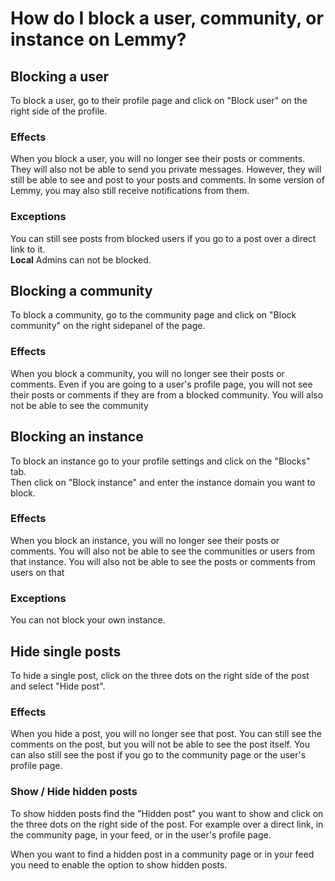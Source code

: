 # How do I block a user, community, or instance on Lemmy?

## Blocking a user

To block a user, go to their profile page and click on "Block user" on the right side of the profile.
<ThemedImage
lightImageUrl="/img/guide/lemmy/how-to-block/user-block-light.png"
darkImageUrl="/img/guide/lemmy/how-to-block/user-block-dark.png"
/>

### Effects

When you block a user, you will no longer see their posts or comments. They will also not be able to send you private
messages. However, they will still be able to see and post to your posts and comments. In some version of Lemmy, you may
also still receive notifications from them.

### Exceptions

You can still see posts from blocked users if you go to a post over a direct link to it.  
**Local** Admins can not be blocked.

## Blocking a community

To block a community, go to the community page and click on "Block community" on the right sidepanel of the page.

<ThemedImage
lightImageUrl="/img/guide/lemmy/how-to-block/community-block-light.png"
darkImageUrl="/img/guide/lemmy/how-to-block/community-block-dark.png"
/>

### Effects

When you block a community, you will no longer see their posts or comments. Even if you are going to a user's profile
page, you will not see their posts or comments if they are from a blocked community. You will also not be able to see
the community

## Blocking an instance

To block an instance go to your profile settings and click on the "Blocks" tab.  
Then click on "Block instance" and enter the instance domain you want to block.
<ThemedImage
lightImageUrl="/img/guide/lemmy/how-to-block/instance-block-light.png"
darkImageUrl="/img/guide/lemmy/how-to-block/instance-block-dark.png"
/>

### Effects

When you block an instance, you will no longer see their posts or comments. You will also not be able to see the
communities or users from that instance. You will also not be able to see the posts or comments from users on that

### Exceptions

You can not block your own instance.

## Hide single posts

To hide a single post, click on the three dots on the right side of the post and select "Hide post".
<ThemedImage
lightImageUrl="/img/guide/lemmy/how-to-block/hide-post-light.png"
darkImageUrl="/img/guide/lemmy/how-to-block/hide-post-dark.png"
/>

### Effects

When you hide a post, you will no longer see that post. You can still see the comments on the post, but you will not be
able to see the post itself. You can also still see the post if you go to the community page or the user's profile page.

### Show / Hide hidden posts

To show hidden posts find the "Hidden post" you want to show and click on the three dots on the right side of the post.
For example over a direct link, in the community page, in your feed, or in the user's profile page.

When you want to find a hidden post in a community page or in your feed you need to enable the option to show hidden
posts.
<ThemedImage
lightImageUrl="/img/guide/lemmy/how-to-block/show-hidden-post-light.png"
darkImageUrl="/img/guide/lemmy/how-to-block/show-hidden-post-dark.png"
/>